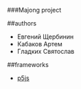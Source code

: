 ###Majong project

##authors

* Евгений Щербинин
* Кабаков Артем
* Гладких Святослав

##frameworks

* [p5js](https://p5js.org/)

